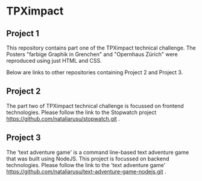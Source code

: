 # TPXimpact

## Project 1

This repository contains part one of the TPXimpact technical challenge. The Posters "farbige Graphik in Grenchen" and "Opernhaus Zürich" were reproduced using just HTML and CSS.

Below are links to other repositories containing Project 2 and Project 3.

## Project 2

The part two of TPXimpact technical challenge is focussed on frontend technologies. Please follow the link to the Stopwatch project https://github.com/nataliarusu/stopwatch.git .

## Project 3
The 'text adventure game' is a command line-based text adventure game that was built using NodeJS. 
This project is focussed on backend technologies. Please follow the link to the 'text adventure game' https://github.com/nataliarusu/text-adventure-game-nodejs.git .
